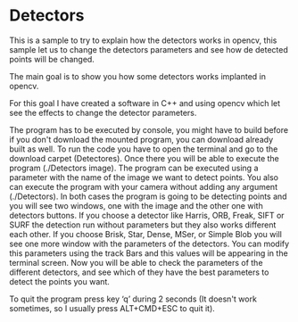 # Detectors
This is a sample to try to explain how the detectors works in opencv, this sample let us to change the detectors parameters 
and see how de detected points will be changed.

The main goal is to show you how some detectors works implanted in opencv.

For this goal I have created a software in C++ and using opencv which let see the effects to change the detector parameters.

The program has to be executed by console, you might have to build before if you don't download the mounted program, you can download already built as well. To run the code you have to open the terminal and go to the download carpet (Detectores). Once there you will be able to execute the program (./Detectors image).
The program can be executed using a parameter with the name of the image we want to detect points. You also can execute the program with your camera without adding any argument (./Detectors). In both cases the program is going to be detecting points and you will see two windows, one with the image and the other one with detectors buttons. If you choose a detector like Harris, ORB, Freak, SIFT or SURF the detection run without parameters but they also works different each other. If you choose Brisk, Star, Dense, MSer, or Simple Blob you will see one more window with the parameters of the detectors. You can modify this parameters using the track Bars and this values will be appearing in the terminal screen. Now you will be able to check the parameters of the different detectors, and see which of they have the best parameters to detect the points you want. 

To quit the program press key ‘q’ during 2 seconds (It doesn't work sometimes, so I usually press ALT+CMD+ESC to quit it).
